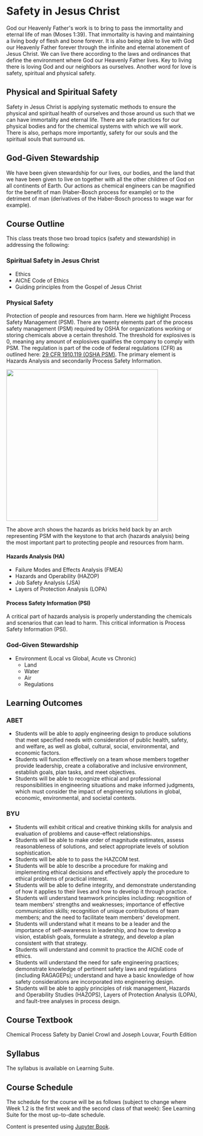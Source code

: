 # Safety in Jesus Christ
God our Heavenly Father's work is to bring to pass the immortality and eternal life of man (Moses 1:39). That immortality is having and maintaining a living body of flesh and bone forever. It is also being able to live with God our Heavenly Father forever through the infinite and eternal atonement of Jesus Christ. We can live there according to the laws and ordinances that define the environment where God our Heavenly Father lives. Key to living there is loving God and our neighbors as ourselves. Another word for love is safety, spiritual and physical safety.

## Physical and Spiritual Safety
Safety in Jesus Christ is applying systematic methods to ensure the physical and spiritual health of ourselves and those around us such that we can have immortality and eternal life. There are safe practices for our physical bodies and for the chemical systems with which we will work. There is also, perhaps more importantly, safety for our souls and the spiritual souls that surround us.

## God-Given Stewardship
We have been given stewardship for our lives, our bodies, and the land that we have been given to live on together with all the other children of God on all continents of Earth. Our actions as chemical engineers can be magnified for the benefit of man (Haber-Bosch process for example) or to the detriment of man (derivatives of the Haber-Bosch process to wage war for example).

## Course Outline
This class treats those two broad topics (safety and stewardship) in addressing the following:

### Spiritual Safety in Jesus Christ
- Ethics
- AIChE Code of Ethics
- Guiding principles from the Gospel of Jesus Christ

### Physical Safety
Protection of people and resources from harm. Here we highlight Process Safety Management (PSM). There are twenty elements part of the process safety management (PSM) required by OSHA for organizations working or storing chemicals above a certain threshold. The threshold for explosives is 0, meaning any amount of explosives qualifies the company to comply with PSM. The regulation is part of the code of federal regulations (CFR) as outlined here: [29 CFR 1910.119 (OSHA PSM)](https://www.ecfr.gov/current/title-29/subtitle-B/chapter-XVII/part-1910/subpart-H/section-1910.119). The primary element is Hazards Analysis and secondarily Process Safety Information.

<img src="https://github.com/clint-bg/safetyinjc/blob/main/spiritual/supportfiles/PSMArch.png?raw=trueg" width="400">

The above arch shows the hazards as bricks held back by an arch representing PSM with the keystone to that arch (hazards analysis) being the most important part to protecting people and resources from harm.

#### Hazards Analysis (HA)
- Failure Modes and Effects Analysis (FMEA)
- Hazards and Operability (HAZOP)
- Job Safety Analysis (JSA)
- Layers of Protection Analysis (LOPA)

#### Process Safety Information (PSI)
A critical part of hazards analysis is properly understanding the chemicals and scenarios that can lead to harm. This critical information is Process Safety Information (PSI).

### God-Given Stewardship
- Environment (Local vs Global, Acute vs Chronic)
    - Land
    - Water
    - Air
    - Regulations

## Learning Outcomes
### ABET
- Students will be able to apply engineering design to produce solutions that meet specified needs with consideration of public health, safety, and welfare, as well as global, cultural, social, environmental, and economic factors.
- Students will function effectively on a team whose members together provide leadership, create a collaborative and inclusive environment, establish goals, plan tasks, and meet objectives.
- Students will be able to recognize ethical and professional responsibilities in engineering situations and make informed judgments, which must consider the impact of engineering solutions in global, economic, environmental, and societal contexts.

### BYU
- Students will exhibit critical and creative thinking skills for analysis and evaluation of problems and cause-effect relationships.
- Students will be able to make order of magnitude estimates, assess reasonableness of solutions, and select appropriate levels of solution sophistication.
- Students will be able to to pass the HAZCOM test.
- Students will be able to describe a procedure for making and implementing ethical decisions and effectively apply the procedure to ethical problems of practical interest.
- Students will be able to define integrity, and demonstrate understanding of how it applies to their lives and how to develop it through practice.
- Students will understand teamwork principles including: recognition of team members' strengths and weaknesses; importance of effective communication skills; recognition of unique contributions of team members; and the need to facilitate team members' development.
- Students will understand what it means to be a leader and the importance of self-awareness in leadership, and how to develop a vision, establish goals, formulate a strategy, and develop a plan consistent with that strategy.
- Students will understand and commit to practice the AIChE code of ethics.
- Students will understand the need for safe engineering practices; demonstrate knowledge of pertinent safety laws and regulations (including RAGAGEPs); understand and have a basic knowledge of how safety considerations are incorporated into engineering design.
- Students will be able to apply principles of risk management, Hazards and Operability Studies (HAZOPS), Layers of Protection Analysis (LOPA), and fault-tree analyses in process design.

## Course Textbook
Chemical Process Safety by Daniel Crowl and Joseph Louvar, Fourth Edition

## Syllabus
The syllabus is available on Learning Suite.

## Course Schedule
The schedule for the course will be as follows (subject to change where Week 1.2 is the first week and the second class of that week):
See Learning Suite for the most up-to-date schedule.

Content is presented using [Jupyter Book](https://jupyterbook.org).
